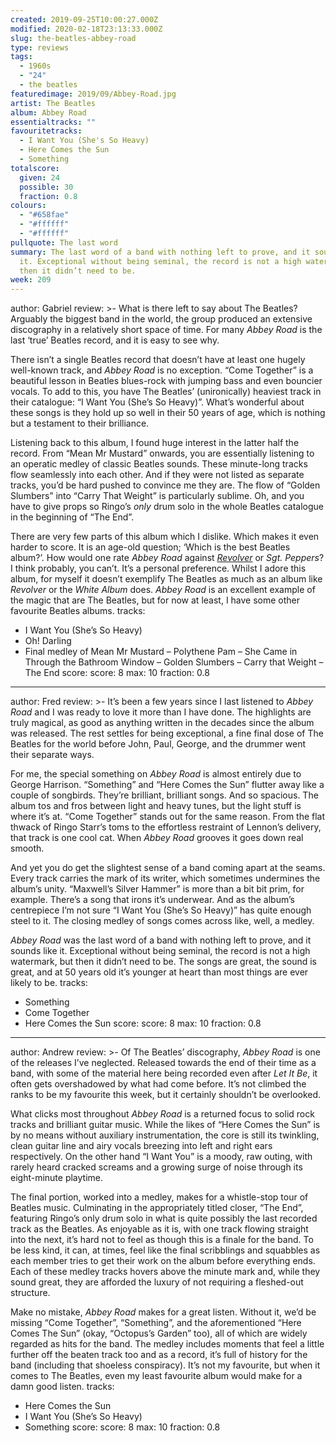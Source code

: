 ```yaml
---
created: 2019-09-25T10:00:27.000Z
modified: 2020-02-18T23:13:33.000Z
slug: the-beatles-abbey-road
type: reviews
tags:
  - 1960s
  - "24"
  - the beatles
featuredimage: 2019/09/Abbey-Road.jpg
artist: The Beatles
album: Abbey Road
essentialtracks: ""
favouritetracks:
  - I Want You (She's So Heavy)
  - Here Comes the Sun
  - Something
totalscore:
  given: 24
  possible: 30
  fraction: 0.8
colours:
  - "#658fae"
  - "#ffffff"
  - "#ffffff"
pullquote: The last word
summary: The last word of a band with nothing left to prove, and it sounds like
  it. Exceptional without being seminal, the record is not a high watermark, but
  then it didn’t need to be.
week: 209
---
```

author: Gabriel
review: >-
  What is there left to say about The Beatles? Arguably the biggest band in the
  world, the group produced an extensive discography in a relatively short space
  of time. For many *Abbey Road* is the last ‘true’ Beatles record, and it is
  easy to see why.

  There isn’t a single Beatles record that doesn’t have at least one hugely well-known track, and *Abbey Road* is no exception. “Come Together” is a beautiful lesson in Beatles blues-rock with jumping bass and even bouncier vocals. To add to this, you have The Beatles’ (unironically) heaviest track in their catalogue: “I Want You (She’s So Heavy)”. What’s wonderful about these songs is they hold up so well in their 50 years of age, which is nothing but a testament to their brilliance.

  Listening back to this album, I found huge interest in the latter half the record. From “Mean Mr Mustard” onwards, you are essentially listening to an operatic medley of classic Beatles sounds. These minute-long tracks flow seamlessly into each other. And if they were not listed as separate tracks, you’d be hard pushed to convince me they are. The flow of “Golden Slumbers” into “Carry That Weight” is particularly sublime. Oh, and you have to give props so Ringo’s *only* drum solo in the whole Beatles catalogue in the beginning of “The End”.

  There are very few parts of this album which I dislike. Which makes it even harder to score. It is an age-old question; ‘Which is the best Beatles album?’. How would one rate *Abbey Road* against [*Revolver*](<https://audioxide.com/reviews/the-beatles-revolver/>) or *Sgt. Peppers*? I think probably, you can’t. It’s a personal preference. Whilst I adore this album, for myself it doesn’t exemplify The Beatles as much as an album like *Revolver* or the *White Album* does. *Abbey Road* is an excellent example of the magic that are The Beatles, but for now at least, I have some other favourite Beatles albums.
tracks:
  - I Want You (She’s So Heavy)
  - ­­Oh! Darling
  - ­­Final medley of <span id="cch_f160fe52c9adf62" class="_mh6 _wsc"><span
    class="_3oh- _58nk">Mean Mr Mustard – Polythene Pam – She Came in Through
    the Bathroom Window – Golden Slumbers – Carry that Weight – The
    End</span></span>
score:
  score: 8
  max: 10
  fraction: 0.8
---
author: Fred
review: >-
  It’s been a few years since I last listened to *Abbey Road* and I was ready to
  love it more than I have done. The highlights are truly magical, as good as
  anything written in the decades since the album was released. The rest settles
  for being exceptional, a fine final dose of The Beatles for the world before
  John, Paul, George, and the drummer went their separate ways.


  For me, the special something on *Abbey Road* is almost entirely due to George Harrison. “Something” and “Here Comes the Sun” flutter away like a couple of songbirds. They’re brilliant, brilliant songs. And so spacious. The album tos and fros between light and heavy tunes, but the light stuff is where it’s at. “Come Together” stands out for the same reason. From the flat thwack of Ringo Starr’s toms to the effortless restraint of Lennon’s delivery, that track is one cool cat. When *Abbey Road* grooves it goes down real smooth.


  And yet you do get the slightest sense of a band coming apart at the seams. Every track carries the mark of its writer, which sometimes undermines the album’s unity. “Maxwell’s Silver Hammer” is more than a bit bit prim, for example. There’s a song that irons it’s underwear. And as the album’s centrepiece I’m not sure “I Want You (She’s So Heavy)” has quite enough steel to it. The closing medley of songs comes across like, well, a medley.


  *Abbey Road* was the last word of a band with nothing left to prove, and it sounds like it. Exceptional without being seminal, the record is not a high watermark, but then it didn’t need to be. The songs are great, the sound is great, and at 50 years old it’s younger at heart than most things are ever likely to be.
tracks:
  - Something
  - ­­Come Together
  - ­­Here Comes the Sun
score:
  score: 8
  max: 10
  fraction: 0.8
---
author: Andrew
review: >-
  Of The Beatles’ discography, *Abbey Road* is one of the releases I’ve
  neglected. Released towards the end of their time as a band, with some of the
  material here being recorded even after *Let It Be*, it often gets
  overshadowed by what had come before. It’s not climbed the ranks to be my
  favourite this week, but it certainly shouldn’t be overlooked.


  What clicks most throughout *Abbey Road* is a returned focus to solid rock tracks and brilliant guitar music. While the likes of “Here Comes the Sun” is by no means without auxiliary instrumentation, the core is still its twinkling, clean guitar line and airy vocals breezing into left and right ears respectively. On the other hand “I Want You” is a moody, raw outing, with rarely heard cracked screams and a growing surge of noise through its eight-minute playtime.


  The final portion, worked into a medley, makes for a whistle-stop tour of Beatles music. Culminating in the appropriately titled closer, “The End”, featuring Ringo’s only drum solo in what is quite possibly the last recorded track as the Beatles. As enjoyable as it is, with one track flowing straight into the next, it’s hard not to feel as though this is a finale for the band. To be less kind, it can, at times, feel like the final scribblings and squabbles as each member tries to get their work on the album before everything ends. Each of these medley tracks hovers above the minute mark and, while they sound great, they are afforded the luxury of not requiring a fleshed-out structure.


  Make no mistake, *Abbey Road* makes for a great listen. Without it, we’d be missing “Come Together”, “Something”, and the aforementioned “Here Comes The Sun” (okay, “Octopus’s Garden” too), all of which are widely regarded as hits for the band. The medley includes moments that feel a little further off the beaten track too and as a record, it’s full of history for the band (including that shoeless conspiracy). It’s not my favourite, but when it comes to The Beatles, even my least favourite album would make for a damn good listen.
tracks:
  - Here Comes the Sun
  - ­­I Want You (She’s So Heavy)
  - ­­Something
score:
  score: 8
  max: 10
  fraction: 0.8
